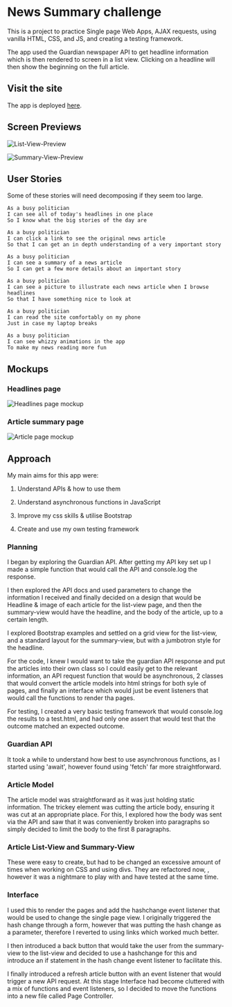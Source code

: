 # News Summary challenge

This is a project to practice Single page Web Apps, AJAX requests, using vanilla HTML, CSS, and JS, and creating a testing framework.

The app used the Guardian newspaper API to get headline information which is then rendered to screen in a list view. Clicking on a headline will then show the beginning on the full article.

## Visit the site

The app is deployed [here](https://news-article-summary.herokuapp.com/).

## Screen Previews

![List-View-Preview](images/news-app-list-view.png)

![Summary-View-Preview](images/news-app-summary-view.png)

## User Stories

Some of these stories will need decomposing if they seem too large.

```
As a busy politician
I can see all of today's headlines in one place
So I know what the big stories of the day are
```

```
As a busy politician
I can click a link to see the original news article
So that I can get an in depth understanding of a very important story
```

```
As a busy politician
I can see a summary of a news article
So I can get a few more details about an important story
```

```
As a busy politician
I can see a picture to illustrate each news article when I browse headlines
So that I have something nice to look at
```

```
As a busy politician
I can read the site comfortably on my phone
Just in case my laptop breaks
```

```
As a busy politician
I can see whizzy animations in the app
To make my news reading more fun
```

## Mockups

### Headlines page

![Headlines page mockup](/images/news-summary-project-headlines-page-mockup.png)

### Article summary page

![Article page mockup](/images/news-summary-project-article-page-mockup.png)

## Approach

My main aims for this app were:

1. Understand APIs & how to use them

2. Understand asynchronous functions in JavaScript

3. Improve my css skills & utilise Bootstrap

4. Create and use my own testing framework

### Planning

I began by exploring the Guardian API. After getting my API key set up I made a simple function that would call the API and console.log the response.

I then explored the API docs and used parameters to change the information I received and finally decided on a design that would be Headline & image of each article for the list-view page, and then the summary-view would have the headline, and the body of the article, up to a certain length.

I explored Bootstrap examples and settled on a grid view for the list-view, and a standard layout for the summary-view, but with a jumbotron style for the headline.

For the code, I knew I would want to take the guardian API response and put the articles into their own class so I could easily get to the relevant information, an API request function that would be asynchronous, 2 classes that would convert the article models into html strings for both syle of pages, and finally an interface which would just be event listeners that would call the functions to render tha pages.

For testing, I created a very basic testing framework that would console.log the results to a test.html, and had only one assert that would test that the outcome matched an expected outcome.

### Guardian API

It took a while to understand how best to use asynchronous functions, as I started using 'await', however found using 'fetch' far more straightforward.

### Article Model

The article model was straightforward as it was just holding static information. The trickey element was cutting the article body, ensuring it was cut at an appropriate place. For this, I explored how the body was sent via the API and saw that it was conveniently broken into paragraphs so simply decided to limit the body to the first 8 paragraphs.

### Article List-View and Summary-View

These were easy to create, but had to be changed an excessive amount of times when working on CSS and using divs. They are refactored now, , however it was a nightmare to play with and have tested at the same time.

### Interface

I used this to render the pages and add the hashchange event listener that would be used to change the single page view. I originally triggered the hash change through a form, however that was putting the hash change as a parameter, therefore I reverted to using links which worked much better.

I then introduced a back button that would take the user from the summary-view to the list-view and decided to use a hashchange for this and introduce an if statement in the hash change event listener to facilitate this.

I finally introduced a refresh article button with an event listener that would trigger a new API request. At this stage Interface had become cluttered with a mix of functions and event listeners, so I decided to move the functions into a new file called Page Controller.
